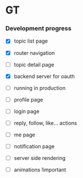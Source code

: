 GT
=======================



### Development progress
- [x] topic list page
- [x] router navigation
- [ ] topic detail page
- [x] backend server for oauth
- [ ] running in production
- [ ] profile page
- [ ] login page
- [ ] reply, follow, like... actions
- [ ] me page
- [ ] notification page
- [ ] server side rendering
- [ ] animations !important

